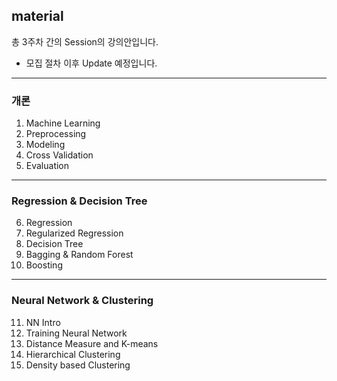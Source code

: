 ## material
총 3주차 간의 Session의 강의안입니다.  
- 모집 절차 이후 Update 예정입니다.



--------------------------------------------
### 개론
1. Machine Learning  
2. Preprocessing   
3. Modeling  
4. Cross Validation  
5. Evaluation

--------------------------------------------
### Regression & Decision Tree
6. Regression  
7. Regularized Regression  
8. Decision Tree  
9. Bagging & Random Forest  
10. Boosting

----------------------------------------------
### Neural Network & Clustering
11. NN Intro
12. Training Neural Network
13. Distance Measure and K-means
14. Hierarchical Clustering
15. Density based Clustering
